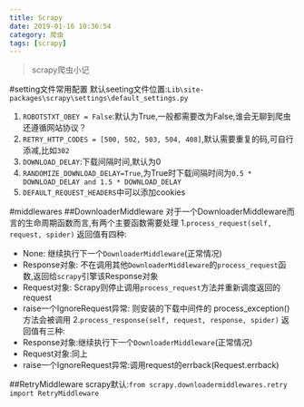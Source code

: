 ```yaml
---
title: Scrapy
date: 2019-01-16 10:36:54
category: 爬虫
tags: [scrapy]
---
```


>scrapy爬虫小记

#setting文件常用配置
默认seeting文件位置:`Lib\site-packages\scrapy\settings\default_settings.py`
1. `ROBOTSTXT_OBEY = False`:默认为True,一般都需要改为False,谁会无聊到爬虫还遵循网站协议？
2. `RETRY_HTTP_CODES = [500, 502, 503, 504, 408]`,默认需要重复的码,可自行添减,比如`302`
3. `DOWNLOAD_DELAY`:下载间隔时间,默认为0
4. `RANDOMIZE_DOWNLOAD_DELAY=True`,为True时下载间隔时间为`0.5 * DOWNLOAD_DELAY and 1.5 * DOWNLOAD_DELAY`
5. `DEFAULT_REQUEST_HEADERS`中可以添加cookies

#middlewares
##DownloaderMiddleware
对于一个DownloaderMiddleware而言的生命周期函数而言,有两个主要函数需要处理
1.`process_request(self, request, spider)`
返回值有四种:
* None: 继续执行下一个`DownloaderMiddleware`(正常情况)
* Response对象: 不在调用其他`DownloaderMiddleware`的`process_request`函数,返回给`scrapy`引擎该Response对象
* Request对象: Scrapy则停止调用`process_request`方法并重新调度返回的request
* raise一个IgnoreRequest异常: 则安装的下载中间件的 process_exception() 方法会被调用
2.`process_response(self, request, response, spider)`
返回值有三种:
* Response对象:继续执行下一个`DownloaderMiddleware`(正常情况)
* Request对象:同上
* raise一个IgnoreRequest异常:调用request的errback(Request.errback)

##RetryMiddleware
scrapy默认:`from scrapy.downloadermiddlewares.retry import RetryMiddleware`